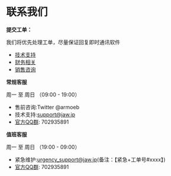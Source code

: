 # 联系我们

**提交工单：**

我们将优先处理工单，尽量保证回复即时通讯软件

* [技术支持](https://cloud.jaw.jp/support?step=2&deptid=1)
* [财务相关](https:/cloud.jaw.jp/support?step=2&deptid=2)
* [销售咨询](https://cloud.jaw.jp/support?step=2&deptid=3)

**常规客服**

周一 至 周日 （09:00 - 19:00）

* 售前咨询:Twitter @armoeb
* 技术支持:support@jaw.jp
* [官方QQ群](https://shang.qq.com/wpa/qunwpa?idkey=ee381b198db5ce5f16d623abf1f3c037f3692cbc70ab7545a06c2015c46b7f6b): 702935891

**值班客服**

周一 至 周日 （19:00 - 09:00）

* 紧急维护:urgency_support@jaw.jp\(备注：【紧急+工单号\#xxxx】\)
* [官方QQ群](https://shang.qq.com/wpa/qunwpa?idkey=ee381b198db5ce5f16d623abf1f3c037f3692cbc70ab7545a06c2015c46b7f6b): 702935891

